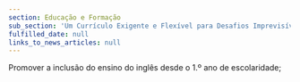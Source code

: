 ```yaml
---
section: Educação e Formação
sub_section: 'Um Currículo Exigente e Flexível para Desafios Imprevisíveis'
fulfilled_date: null
links_to_news_articles: null
---
```


Promover a inclusão do ensino do inglês desde o 1.º ano de escolaridade;